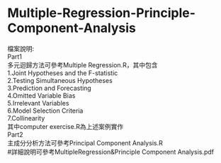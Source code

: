 # Multiple-Regression-Principle-Component-Analysis  
檔案說明:  
Part1  
多元迴歸方法可參考Multiple Regression.R，其中包含  
1.Joint Hypotheses and the F-statistic  
2.Testing Simultaneous Hypotheses  
3.Prediction and Forecasting  
4.Omitted Variable Bias  
5.Irrelevant Variables  
6.Model Selection Criteria  
7.Collinearity  
其中computer exercise.R為上述案例實作  
Part2   
主成分分析方法可參考Principal Component Analysis.R  
#詳細說明可參考MultipleRegression&Principle Component Analysis.pdf  
